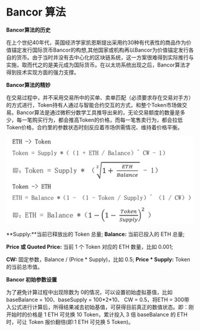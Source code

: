 # Bancor 算法


  
**Bancor算法的历史**

在上个世纪40年代，英国经济学家凯恩斯提出采用约30种有代表性的商品作为价值锚定发行国际货币Bancor的构想,其他国家或机构再以Bancor为价值锚定发行各自的货币。由于当时并没有去中心化的区块链系统，这一方案很难得到实际推行与实施，取而代之的是美元成为国际货币。在以太坊系统出现之后，Bancor算法才得到技术实现方面的强力支撑。

**Bancor算法的精妙**

在交易过程中，并不采用交易所中的买单、卖单匹配（必须要求存在交易对手方）的方式进行，Token持有人通过与智能合约交互的方式，和整个Token市场做交易。Bancor算法是通过微积分数学工具推导出来的，无论交易额度的数量是多少，每一笔购买行为，都会推高Token的价格，而每一笔售卖行为，都会拉低Token价格，合约里的参数状态时刻反应着市场供需情况、维持着价格平衡。

![](../.gitbook/assets/bancor.png)

**Supply:**当前已释放出的 Token 总量;   **Balance:** 当前已投入的 ETH 总量; 

**Price 或 Quoted Price:** 当前 1 个 Token 对应的 ETH 数量，比如 0.001; 

**CW:** 固定参数，Balance / \(Price \* Supply\)，比如 0.5; **Price \* Supply:** Token 的当前总市值。

**Bancor 初始参数设置**

为了避免计算过程中出现除数为 0的情况，可以设置初始虚拟基值，比如 baseBalance = 100、baseSupply = 100\*2\*10、 CW = 0.5，将ETH = 300带入公式进行计算后，所得结果减去初始基值，可获得目前真正的数值状态。即：刚开始时的价格是 1  ETH 可兑换 10 Token，累计投入 3 倍 baseBalance 的 ETH 时，可让 Token 报价翻倍\(即:1  ETH 可兑换  5  Token\)。









